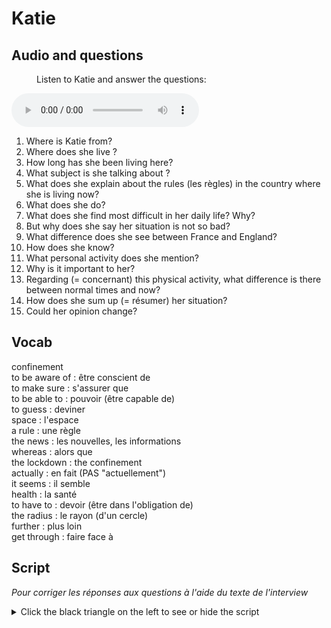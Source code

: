 # Katie

## Audio and questions

<figure>
  <figcaption>Listen to Katie and answer the questions:</figcaption></figure>
  <audio
        controls
        src="https://adecang.github.io/eng/audio-lingua/katie.mp3">
  </audio>

1. Where is Katie from?
2. Where does she live ?
3. How long has she been living here?
4. What subject is she talking about ?
5. What does she explain about the rules (les règles) in the country where she is living now?
6. What does she do?
7. What does she find most difficult in her daily life? Why?
8. But why does she say her situation is not so bad?
9. What difference does she see between France and England?
10. How does she know?
11. What personal activity does she mention?
12. Why is it important to her?
13. Regarding (= concernant) this physical activity, what difference is there between normal times and now?
14. How does she sum up (= résumer) her situation?
15. Could her opinion change?

## Vocab

confinement  
to be aware of : être conscient de  
to make sure : s'assurer que  
to be able to : pouvoir (être capable de)  
to guess : deviner  
space : l'espace  
a rule : une règle  
the news : les nouvelles, les informations  
whereas : alors que  
the lockdown : the confinement  
actually : en fait (PAS "actuellement")   
it seems : il semble  
health : la santé  
to have to : devoir (être dans l'obligation de)  
the radius : le rayon (d'un cercle)  
further : plus loin  
get through : faire face à 

## Script

*Pour corriger les réponses aux questions à l'aide du texte de l'interview*

<details>
<Summary>Click the black triangle on the left to see or hide the script</summary>
	<br/>Hi, my names's Katie, and I'm originally from Leeds, in Yorkshire, and I've been living in France now for nearly six years.
	<br/>So, the confinement, yes, it's different. Here in France obviously we need to have a piece of paper or we can now download it on our phones to have a reason to go out and so I think it does make you think about, do you really need to get that thing, do you really have to go out, and I think people are much more aware of being in close proximity to other people.
	<br/>(0:50) I think what I find most difficult is - I'm also a teacher so working and also making sure my own children are able to do their schoolwork - I feel quite sorry for them actually that they can't see their friends and they can't do their usual things that they would normally do, their activities and sports etc, but they're doing ok.
	<br/>(1:15)I guess for us confinement's not too bad in the sense that we have a nice big garden, we have lots of space so I don't feel as claustrophobic maybe as - I can imagine if you lived in a very small apartment and you'd got no outer space, it must feel even worse
	</br>(1:40) In contrast to my family back in England I think France is maybe a little bit stricter with the rules. I do see and watch the news in the UK and I see things from friends and family on social media and I - they are on lockdown but I don't feel like -it doesn't seem as strict actually as here in France and I still see people who keep going running for miles and miles whereas here in France you're only supposed to go within a one kilometer radius. I don't know if that means that we're taking it more seriously here or if there really is a difference but that's how it seems.
	<br/>(2:30) On another note, I do go running every few days, I feel it's important really to -for my mental health and just to have maybe half an hour on my own, just to get out. It's a bit different now because I'm having  to obviously run around town because we live in town. Normally I would like to go off to the woods or run much further. But I feel I do need it to - sometimes it justs help me get through the day or to feel like I'm being active and I'm not just sitting around in front of Netflix.
	<br/>(3:17) But this is four weeks into the lockdown and it's ok so far. It's the school holidays now so we might feel more relaxed for a few weeks but maybe if you ask me again in another four weeks I might be telling you a different story.
	<br/>(3:38)
</details>
